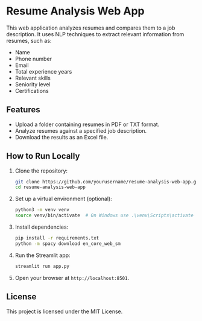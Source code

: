 # Resume Analysis Web App

This web application analyzes resumes and compares them to a job description. It uses NLP techniques to extract relevant information from resumes, such as:

- Name
- Phone number
- Email
- Total experience years
- Relevant skills
- Seniority level
- Certifications

## Features

- Upload a folder containing resumes in PDF or TXT format.
- Analyze resumes against a specified job description.
- Download the results as an Excel file.

## How to Run Locally

1. Clone the repository:
    ```bash
    git clone https://github.com/yourusername/resume-analysis-web-app.git
    cd resume-analysis-web-app
    ```

2. Set up a virtual environment (optional):
    ```bash
    python3 -m venv venv
    source venv/bin/activate  # On Windows use .\venv\Scripts\activate
    ```

3. Install dependencies:
    ```bash
    pip install -r requirements.txt
    python -m spacy download en_core_web_sm
    ```

4. Run the Streamlit app:
    ```bash
    streamlit run app.py
    ```

5. Open your browser at `http://localhost:8501`.

## License

This project is licensed under the MIT License.
